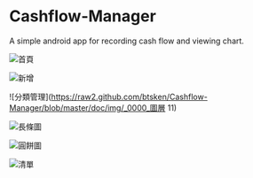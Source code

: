 Cashflow-Manager
=============

A simple android app for recording cash flow and viewing chart.

![首頁](https://raw2.github.com/btsken/Cashflow-Manager/master/doc/img/_0009_%E5%9C%96%E5%B1%A4%2012.jpg) 

![新增](https://raw2.github.com/btsken/Cashflow-Manager/blob/master/doc/img/_0007_圖層%204.jpg) 

![分類管理](https://raw2.github.com/btsken/Cashflow-Manager/blob/master/doc/img/_0000_圖層 11) 

![長條圖](https://raw2.github.com/btsken/Cashflow-Manager/master/doc/img/_0004_%E5%9C%96%E5%B1%A4%207.jpg) 

![圓餅圖](https://raw2.github.com/btsken/Cashflow-Manager/master/doc/img/_0005_%E5%9C%96%E5%B1%A4%206.jpg) 

![清單](https://raw2.github.com/btsken/Cashflow-Manager/master/doc/img/_0003_%E5%9C%96%E5%B1%A4%208.jpg) 
